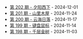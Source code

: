 * [第 202 期 - 夕阳西下](https://weekly.tw93.fun/posts/202-夕阳西下) - 2024-12-01
* [第 201 期 - 山里木屋](https://weekly.tw93.fun/posts/201-山里木屋) - 2024-11-24
* [第 200 期 - 云海日落](https://weekly.tw93.fun/posts/200-云海日落) - 2024-11-17
* [第 199 期 - 键盘鼠标](https://weekly.tw93.fun/posts/199-键盘鼠标) - 2024-11-14
* [第 198 期 - 千层金树](https://weekly.tw93.fun/posts/198-千层金树) - 2024-11-03
